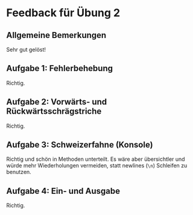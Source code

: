 Feedback für Übung 2
====================

Allgemeine Bemerkungen
----------------------

Sehr gut gelöst!

Aufgabe 1: Fehlerbehebung
-------------------------

Richtig.

Aufgabe 2: Vorwärts- und Rückwärtsschrägstriche
-----------------------------------------------

Richtig.

Aufgabe 3: Schweizerfahne (Konsole)
-----------------------------------

Richtig und schön in Methoden unterteilt. Es wäre aber übersichtler und würde mehr Wiederholungen vermeiden, statt newlines (`\n`) Schleifen zu benutzen.

Aufgabe 4: Ein- und Ausgabe
---------------------------

Richtig.
